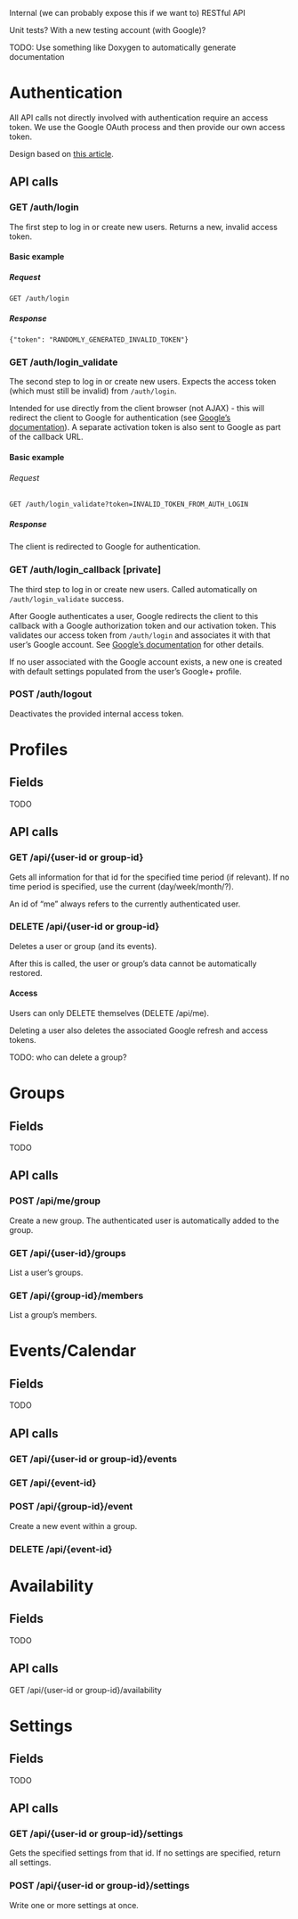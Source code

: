 Internal (we can probably expose this if we want to) RESTful API

Unit tests? With a new testing account (with Google)?

TODO: Use something like Doxygen to automatically generate documentation

# Authentication

All API calls not directly involved with authentication require an access token. We use the Google OAuth process and then provide our own access token.

Design based on [this article](http://broadcast.oreilly.com/2009/12/principles-for-standardized-rest-authentication.html).

## API calls

### GET /auth/login

The first step to log in or create new users. Returns a new, invalid access token.

#### Basic example

##### Request

    GET /auth/login

##### Response

    {"token": "RANDOMLY_GENERATED_INVALID_TOKEN"}

### GET /auth/login_validate

The second step to log in or create new users. Expects the access token (which must still be invalid) from `/auth/login`.

Intended for use directly from the client browser (not AJAX) - this will redirect the client to Google for authentication (see [Google’s documentation](https://developers.google.com/accounts/docs/OAuth2WebServer)). A separate activation token is also sent to Google as part of the callback URL.

#### Basic example

###### Request

    GET /auth/login_validate?token=INVALID_TOKEN_FROM_AUTH_LOGIN

##### Response

The client is redirected to Google for authentication.

### GET /auth/login_callback [private]

The third step to log in or create new users. Called automatically on `/auth/login_validate` success.

After Google authenticates a user, Google redirects the client to this callback with a Google authorization token and our activation token. This validates our access token from `/auth/login` and associates it with that user’s Google account. See [Google’s documentation](https://developers.google.com/accounts/docs/OAuth2WebServer#handlingtheresponse) for other details.

If no user associated with the Google account exists, a new one is created with default settings populated from the user’s Google+ profile.

### POST /auth/logout

Deactivates the provided internal access token.

# Profiles

## Fields
TODO

## API calls

### GET /api/{user-id or group-id}

Gets all information for that id for the specified time period (if relevant). If no time period is specified, use the current (day/week/month/?).

An id of “me” always refers to the currently authenticated user.

### DELETE /api/{user-id or group-id}

Deletes a user or group (and its events).

After this is called, the user or group’s data cannot be automatically restored.

#### Access

Users can only DELETE themselves (DELETE /api/me). 

Deleting a user also deletes the associated Google refresh and access tokens.

TODO: who can delete a group?

# Groups

## Fields

TODO

## API calls

### POST /api/me/group

Create a new group. The authenticated user is automatically added to the group.

### GET /api/{user-id}/groups

List a user’s groups.

### GET /api/{group-id}/members

List a group’s members.

# Events/Calendar

## Fields

TODO

## API calls

### GET /api/{user-id or group-id}/events

### GET /api/{event-id}

### POST /api/{group-id}/event

Create a new event within a group.

### DELETE /api/{event-id}

# Availability

## Fields

TODO

## API calls

GET /api/{user-id or group-id}/availability

# Settings

## Fields

TODO

## API calls

### GET /api/{user-id or group-id}/settings

Gets the specified settings from that id. If no settings are specified, return all settings.

### POST /api/{user-id or group-id}/settings

Write one or more settings at once.
